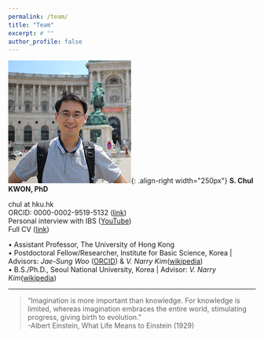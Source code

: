 ```yaml
---
permalink: /team/
title: "Team"
excerpt: # ""
author_profile: false
---
```

![image-right](/assets/images/chul_crop250.jpg){: .align-right width="250px"}
**S. Chul KWON, PhD**  

chul at hku.hk  
ORCID: 0000-0002-9519-5132 ([link](https://orcid.org/0000-0002-9519-5132))  
Personal interview with IBS ([YouTube](https://www.youtube.com/watch?v=y6hLUCl_yrQ&feature=youtu.be))  
Full CV ([link](https://docs.google.com/document/d/1DD6wrMcbN5_pdtMOqHPD9QHHbogzCGlcWsDIvN5EXYg/edit))  
  
• Assistant Professor, The University of Hong Kong  
• Postdoctoral Fellow/Researcher, Institute for Basic Science, Korea | Advisors: *Jae-Sung Woo* ([ORCID](http://orcid.org/0000-0001-9163-3433)) & *V. Narry Kim*([wikipedia](https://en.wikipedia.org/wiki/V._Narry_Kim))  
• B.S./Ph.D., Seoul National University, Korea | Advisor: *V. Narry Kim*([wikipedia](https://en.wikipedia.org/wiki/V._Narry_Kim))   


---
> “Imagination is more important than knowledge. For knowledge is limited, whereas imagination embraces the entire world, stimulating progress, giving birth to evolution.”  
-Albert Einstein, What Life Means to Einstein (1929)

